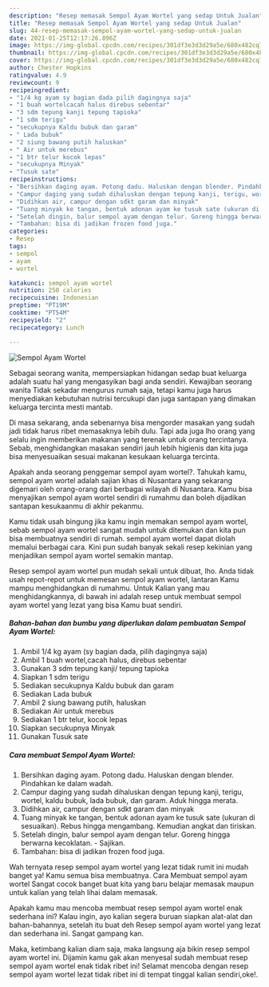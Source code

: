 ```yaml
---
description: "Resep memasak Sempol Ayam Wortel yang sedap Untuk Jualan"
title: "Resep memasak Sempol Ayam Wortel yang sedap Untuk Jualan"
slug: 44-resep-memasak-sempol-ayam-wortel-yang-sedap-untuk-jualan
date: 2021-01-25T12:17:26.896Z
image: https://img-global.cpcdn.com/recipes/301df3e3d3d29a5e/680x482cq70/sempol-ayam-wortel-foto-resep-utama.jpg
thumbnail: https://img-global.cpcdn.com/recipes/301df3e3d3d29a5e/680x482cq70/sempol-ayam-wortel-foto-resep-utama.jpg
cover: https://img-global.cpcdn.com/recipes/301df3e3d3d29a5e/680x482cq70/sempol-ayam-wortel-foto-resep-utama.jpg
author: Chester Hopkins
ratingvalue: 4.9
reviewcount: 9
recipeingredient:
- "1/4 kg ayam sy bagian dada pilih dagingnya saja"
- "1 buah wortelcacah halus direbus sebentar"
- "3 sdm tepung kanji tepung tapioka"
- "1 sdm terigu"
- "secukupnya Kaldu bubuk dan garam"
- " Lada bubuk"
- "2 siung bawang putih haluskan"
- " Air untuk merebus"
- "1 btr telur kocok lepas"
- "secukupnya Minyak"
- "Tusuk sate"
recipeinstructions:
- "Bersihkan daging ayam. Potong dadu. Haluskan dengan blender. Pindahkan ke dalam wadah."
- "Campur daging yang sudah dihaluskan dengan tepung kanji, terigu, wortel, kaldu bubuk, lada bubuk, dan garam. Aduk hingga merata."
- "Didihkan air, campur dengan sdkt garam dan minyak"
- "Tuang minyak ke tangan, bentuk adonan ayam ke tusuk sate (ukuran di sesuaikan). Rebus hingga mengambang. Kemudian angkat dan tiriskan."
- "Setelah dingin, balur sempol ayam dengan telur. Goreng hingga berwarna kecoklatan.  Sajikan."
- "Tambahan: bisa di jadikan frozen food juga."
categories:
- Resep
tags:
- sempol
- ayam
- wortel

katakunci: sempol ayam wortel 
nutrition: 250 calories
recipecuisine: Indonesian
preptime: "PT19M"
cooktime: "PT54M"
recipeyield: "2"
recipecategory: Lunch

---
```



![Sempol Ayam Wortel](https://img-global.cpcdn.com/recipes/301df3e3d3d29a5e/680x482cq70/sempol-ayam-wortel-foto-resep-utama.jpg)

Sebagai seorang wanita, mempersiapkan hidangan sedap buat keluarga adalah suatu hal yang mengasyikan bagi anda sendiri. Kewajiban seorang  wanita Tidak sekadar mengurus rumah saja, tetapi kamu juga harus menyediakan kebutuhan nutrisi tercukupi dan juga santapan yang dimakan keluarga tercinta mesti mantab.

Di masa  sekarang, anda sebenarnya bisa mengorder masakan yang sudah jadi tidak harus ribet memasaknya lebih dulu. Tapi ada juga lho orang yang selalu ingin memberikan makanan yang terenak untuk orang tercintanya. Sebab, menghidangkan masakan sendiri jauh lebih higienis dan kita juga bisa menyesuaikan sesuai makanan kesukaan keluarga tercinta. 



Apakah anda seorang penggemar sempol ayam wortel?. Tahukah kamu, sempol ayam wortel adalah sajian khas di Nusantara yang sekarang digemari oleh orang-orang dari berbagai wilayah di Nusantara. Kamu bisa menyajikan sempol ayam wortel sendiri di rumahmu dan boleh dijadikan santapan kesukaanmu di akhir pekanmu.

Kamu tidak usah bingung jika kamu ingin memakan sempol ayam wortel, sebab sempol ayam wortel sangat mudah untuk ditemukan dan kita pun bisa membuatnya sendiri di rumah. sempol ayam wortel dapat diolah memalui berbagai cara. Kini pun sudah banyak sekali resep kekinian yang menjadikan sempol ayam wortel semakin mantap.

Resep sempol ayam wortel pun mudah sekali untuk dibuat, lho. Anda tidak usah repot-repot untuk memesan sempol ayam wortel, lantaran Kamu mampu menghidangkan di rumahmu. Untuk Kalian yang mau menghidangkannya, di bawah ini adalah resep untuk membuat sempol ayam wortel yang lezat yang bisa Kamu buat sendiri.

<!--inarticleads1-->

##### Bahan-bahan dan bumbu yang diperlukan dalam pembuatan Sempol Ayam Wortel:

1. Ambil 1/4 kg ayam (sy bagian dada, pilih dagingnya saja)
1. Ambil 1 buah wortel,cacah halus, direbus sebentar
1. Gunakan 3 sdm tepung kanji/ tepung tapioka
1. Siapkan 1 sdm terigu
1. Sediakan secukupnya Kaldu bubuk dan garam
1. Sediakan  Lada bubuk
1. Ambil 2 siung bawang putih, haluskan
1. Sediakan  Air untuk merebus
1. Sediakan 1 btr telur, kocok lepas
1. Siapkan secukupnya Minyak
1. Gunakan Tusuk sate




<!--inarticleads2-->

##### Cara membuat Sempol Ayam Wortel:

1. Bersihkan daging ayam. Potong dadu. Haluskan dengan blender. Pindahkan ke dalam wadah.
1. Campur daging yang sudah dihaluskan dengan tepung kanji, terigu, wortel, kaldu bubuk, lada bubuk, dan garam. Aduk hingga merata.
1. Didihkan air, campur dengan sdkt garam dan minyak
1. Tuang minyak ke tangan, bentuk adonan ayam ke tusuk sate (ukuran di sesuaikan). Rebus hingga mengambang. Kemudian angkat dan tiriskan.
1. Setelah dingin, balur sempol ayam dengan telur. Goreng hingga berwarna kecoklatan.  - Sajikan.
1. Tambahan: bisa di jadikan frozen food juga.




Wah ternyata resep sempol ayam wortel yang lezat tidak rumit ini mudah banget ya! Kamu semua bisa membuatnya. Cara Membuat sempol ayam wortel Sangat cocok banget buat kita yang baru belajar memasak maupun untuk kalian yang telah lihai dalam memasak.

Apakah kamu mau mencoba membuat resep sempol ayam wortel enak sederhana ini? Kalau ingin, ayo kalian segera buruan siapkan alat-alat dan bahan-bahannya, setelah itu buat deh Resep sempol ayam wortel yang lezat dan sederhana ini. Sangat gampang kan. 

Maka, ketimbang kalian diam saja, maka langsung aja bikin resep sempol ayam wortel ini. Dijamin kamu gak akan menyesal sudah membuat resep sempol ayam wortel enak tidak ribet ini! Selamat mencoba dengan resep sempol ayam wortel lezat tidak ribet ini di tempat tinggal kalian sendiri,oke!.


